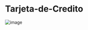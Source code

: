 ﻿# Tarjeta-de-Credito
![image](https://user-images.githubusercontent.com/78492716/192913805-870267f6-8286-49c4-9b49-f6b3c989818e.png)
